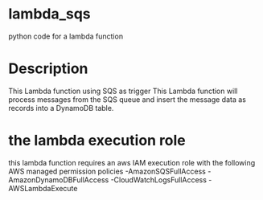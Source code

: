 # lambda_sqs
python code for a lambda function
# Description
This Lambda function using SQS as trigger
This Lambda function will process messages from the SQS queue and insert the message data as records into a DynamoDB table.
# the lambda execution role
this lambda function requires an aws IAM execution role with the following AWS managed permission policies
-AmazonSQSFullAccess
-AmazonDynamoDBFullAccess
-CloudWatchLogsFullAccess
-AWSLambdaExecute
